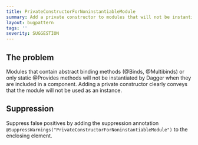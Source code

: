 ```yaml
---
title: PrivateConstructorForNoninstantiableModule
summary: Add a private constructor to modules that will not be instantiated by Dagger.
layout: bugpattern
tags: ''
severity: SUGGESTION
---
```


<!--
*** AUTO-GENERATED, DO NOT MODIFY ***
To make changes, edit the @BugPattern annotation or the explanation in docs/bugpattern.
-->


## The problem
Modules that contain abstract binding methods (@Binds, @Multibinds) or only
static @Provides methods will not be instantiated by Dagger when they are
included in a component. Adding a private constructor clearly conveys that the
module will not be used as an instance.

## Suppression
Suppress false positives by adding the suppression annotation `@SuppressWarnings("PrivateConstructorForNoninstantiableModule")` to the enclosing element.
